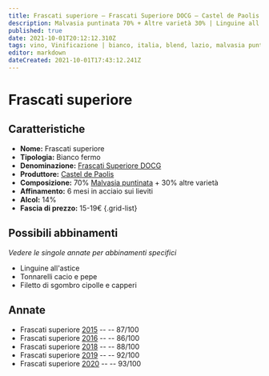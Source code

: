 ```yaml
---
title: Frascati superiore – Frascati Superiore DOCG – Castel de Paolis – Lazio (IT) – 15-19€ – 3★-5★
description: Malvasia puntinata 70% + Altre varietà 30% | Linguine all'astice – Tonnarelli cacio e pepe – Filetto di sgombro cipolle e capperi
published: true
date: 2021-10-01T20:12:12.310Z
tags: vino, Vinificazione | bianco, italia, blend, lazio, malvasia puntinata, fermo, Valutazioni | 5 stelle, Prezzi | 15-19€, Alimento | pasta, Alimento-dettagli | linguine, Aromatizzazione | all'astice, tonnarelli cacio e pepe, Filetto di sgombro cipolle e capperi
editor: markdown
dateCreated: 2021-10-01T17:43:12.241Z
---
```


# Frascati superiore

## Caratteristiche
- **Nome:** Frascati superiore
- **Tipologia:** Bianco fermo
- **Denominazione:** [Frascati Superiore DOCG](/denominazioni/Italia/Lazio/DOCG/Frascati-Superiore)
- **Produttore:** [Castel de Paolis](/produttori/Italia/Lazio/Castel-de-Paolis) 
- **Composizione:** 70% [Malvasia puntinata](/vitigni/Italia/bacca-bianca/malvasia-puntinata) + 30% altre varietà
- **Affinamento:** 6 mesi in acciaio sui lieviti
- **Alcol:** 14%
- **Fascia di prezzo:** 15-19€
{.grid-list}



## Possibili abbinamenti
*Vedere le singole annate per abbinamenti specifici*

- Linguine all'astice
- Tonnarelli cacio e pepe
- Filetto di sgombro cipolle e capperi

## Annate
- Frascati superiore [2015](/vini/Italia/Lazio/Castel-de-Paolis/Frascati-superiore/2015) -- <span class="star-3"></span> -- 87/100
- Frascati superiore [2016](/vini/Italia/Lazio/Castel-de-Paolis/Frascati-superiore/2016) -- <span class="star-3"></span> -- 86/100
- Frascati superiore [2018](/vini/Italia/Lazio/Castel-de-Paolis/Frascati-superiore/2018) -- <span class="star-3"></span> -- 88/100
- Frascati superiore [2019](/vini/Italia/Lazio/Castel-de-Paolis/Frascati-superiore/2019) -- <span class="star-5"></span> -- 92/100
- Frascati superiore [2020](/vini/Italia/Lazio/Castel-de-Paolis/Frascati-superiore/2020) -- <span class="star-5"></span> -- 93/100

